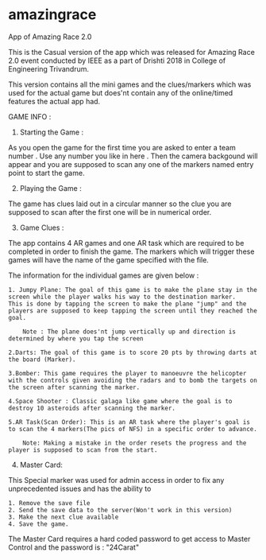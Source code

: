 # amazingrace
App of Amazing Race 2.0 

This is the Casual version of the app which was released for Amazing Race 2.0 event conducted by IEEE as a part of Drishti 2018 in College of Engineering Trivandrum.

This version contains all the mini games and the clues/markers which was used for the actual game but does'nt contain any of the online/timed features the actual app had.

GAME INFO :

1. Starting the Game :

As you open the game for the first time you are asked to enter a team number . Use any number you like in here .
Then the camera backgound will appear and you are supposed to scan any one of the markers named entry point to start the game.

2. Playing the Game :

The game has clues laid out in a circular manner so the clue you are supposed to scan after the first one will be in numerical order.

3. Game Clues :

The app contains 4 AR games and one AR task which are required to be completed in order to finish the game. The markers which will trigger these games will have the name of the game specified with the file.

The information for the individual games are given below :

    1. Jumpy Plane: The goal of this game is to make the plane stay in the screen while the player walks his way to the destination marker. 
    This is done by tapping the screen to make the plane "jump" and the players are supposed to keep tapping the screen until they reached the goal. 

        Note : The plane does'nt jump vertically up and direction is determined by where you tap the screen

    2.Darts: The goal of this game is to score 20 pts by throwing darts at the board (Marker).

    3.Bomber: This game requires the player to manoeuvre the helicopter with the controls given avoiding the radars and to bomb the targets on the screen after scanning the marker.

    4.Space Shooter : Classic galaga like game where the goal is to destroy 10 asteroids after scanning the marker.

    5.AR Task(Scan Order): This is an AR task where the player's goal is to scan the 4 markers(The pics of NFS) in a specific order to advance.

        Note: Making a mistake in the order resets the progress and the player is supposed to scan from the start.

4. Master Card:

This Special marker was used for admin access in order to fix any unprecedented issues and has the ability to 

    1. Remove the save file
    2. Send the save data to the server(Won't work in this version)
    3. Make the next clue available
    4. Save the game.

The Master Card requires a hard coded password to get access to Master Control and the password is : "24Carat"    
